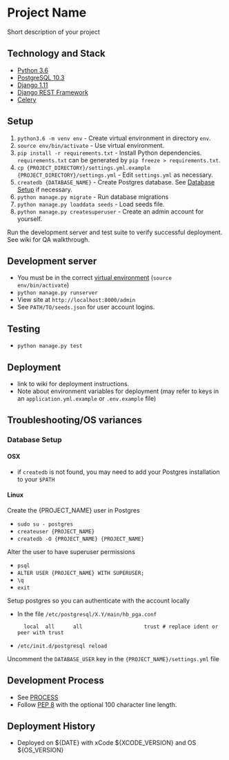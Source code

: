# Project Name

Short description of your project

## Technology and Stack
- [Python 3.6](https://www.python.org/downloads/release/python-365/)
- [PostgreSQL 10.3](https://www.postgresql.org/docs/current/static/release-10-3.html)
- [Django 1.11](https://docs.djangoproject.com/en/1.11/)
- [Django REST Framework](http://www.django-rest-framework.org/)
- [Celery](http://docs.celeryproject.org/en/latest/index.html)

## Setup
1. `python3.6 -m venv env` - Create virtual environment in directory `env`.
1. `source env/bin/activate` - Use virtual environment.
1. `pip install -r requirements.txt` - Install Python dependencies. `requirements.txt` can be generated by `pip freeze > requirements.txt`.
1. `cp {PROJECT_DIRECTORY}/settings.yml.example {PROJECT_DIRECTORY}/settings.yml` - Edit `settings.yml` as necessary.
1. `createdb {DATABASE_NAME}` - Create Postgres database. See [Database Setup](#database-setup) if necessary.
1. `python manage.py migrate` - Run database migrations
1. `python manage.py loaddata seeds` - Load seeds file. 
1. `python manage.py createsuperuser` - Create an admin account for yourself.

Run the development server and test suite to verify successful deployment. See wiki for QA walkthrough.

## Development server
- You must be in the correct [virtual environment](https://realpython.com/python-virtual-environments-a-primer/) (`source env/bin/activate`)
- `python manage.py runserver`
- View site at `http://localhost:8000/admin`
- See `PATH/TO/seeds.json` for user account logins.

## Testing
- `python manage.py test`

## Deployment
- link to wiki for deployment instructions.
- Note about environment variables for deployment (may refer to keys in an `application.yml.example` or `.env.example` file)

## Troubleshooting/OS variances

### Database Setup

#### OSX
  - if `createdb` is not found, you may need to add your Postgres installation to your `$PATH`

#### Linux
  Create the {PROJECT_NAME} user in Postgres

  - `sudo su - postgres`
  - `createuser {PROJECT_NAME}`
  - `createdb -O {PROJECT_NAME} {PROJECT_NAME}`

  Alter the user to have superuser permissions
  
  - `psql`
  - `ALTER USER {PROJECT_NAME} WITH SUPERUSER;`
  - `\q`
  - `exit`

  Setup postgres so you can authenticate with the account locally
  
  - In the file `/etc/postgresql/X.Y/main/hb_pga.conf`
    ```
      local  all      all                    trust # replace ident or peer with trust
    ```
  - `/etc/init.d/postgresql reload`

  Uncomment the `DATABASE_USER` key in the `{PROJECT_NAME}/settings.yml` file

## Development Process
- See [PROCESS](PROCESS.md)
- Follow [PEP 8](https://www.python.org/dev/peps/pep-0008/) with the optional 100 character line length.

## Deployment History

- Deployed on ${DATE} with xCode ${XCODE_VERSION} and OS ${OS_VERSION}
